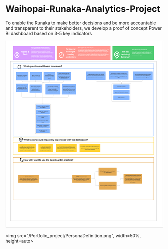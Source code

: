 # Waihopai-Runaka-Analytics-Project
To enable the Runaka to make better decisions and  be more accountable and transparent to their  stakeholders, we develop a proof of concept Power BI dashboard  based on 3-5 key indicators


![persona mapping](/Portfolio_project/PersonaDefinition.png?raw=true "Employee Data title")

<img src="/Portfolio_project/PersonaDefinition.png", width=50%, height=auto>
